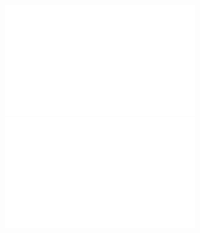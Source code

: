 <a href="https://github.com/rahul-jha98/github-stats-transparent">

![](https://raw.githubusercontent.com/MattTheCuber/github-stats-transparent/output/generated/overview.svg)
![](https://raw.githubusercontent.com/MattTheCuber/github-stats-transparent/output/generated/languages.svg)

</a>
